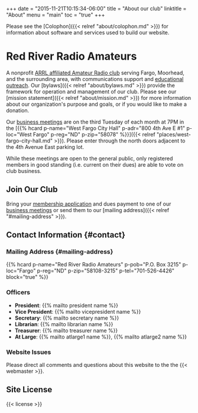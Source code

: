+++
date = "2015-11-21T10:15:34-06:00"
title = "About our club"
linktitle = "About"
menu = "main"
toc = "true"
+++

Please see the [Colophon]({{< relref "about/colophon.md" >}}) for information
about software and services used to build our website.

# Red River Radio Amateurs

A nonprofit
[ARRL affiliated Amateur Radio club](http://www.arrl.org/Groups/view/red-river-radio-amateurs-inc/type:club)
serving Fargo, Moorhead, and the surrounding area, with communications
support and [educational outreach](/categories/education/).
Our [bylaws]({{< relref "about/bylaws.md" >}})
provide the framework for operation and management of our club. Please see
our [mission statement]({{< relref "about/mission.md" >}})
for more information about our organization's purpose and goals, or if
you would like to make a donation.

Our [business meetings](/dates/business-meetings) are on the third
Tuesday of each month at 7PM in the 
[{{% hcard p-name="West Fargo City Hall" p-adr="800 4th Ave E #1" p-loc="West Fargo" p-reg="ND" p-zip="58078" %}}]({{< relref "places/west-fargo-city-hall.md" >}}).
Please enter through the north doors adjacent to the 4th Avenue East parking lot.

While these meetings are open to the general public, only registered members
in good standing (i.e. current on their dues) are able to vote on club
business.

## Join Our Club

Bring your [membership application](/s/3iOnHKqxHlaDxxv)
and dues payment to one of our
[business meetings](/dates/business-meetings) or send them to our
[mailing address]({{< relref "#mailing-address" >}}).


## Contact Information {#contact}

### Mailing Address {#mailing-address}

{{% hcard p-name="Red River Radio Amateurs" p-pob="P.O. Box 3215" p-loc="Fargo" p-reg="ND" p-zip="58108-3215" p-tel="701-526-4426" block="true" %}}

### Officers

* **President**: {{% mailto president name %}}
* **Vice President**: {{% mailto vicepresident name %}}
* **Secretary**: {{% mailto secretary name %}}
* **Librarian**: {{% mailto librarian name %}}
* **Treasurer**: {{% mailto treasurer name %}}
* **At Large**: {{% mailto atlarge1 name %}}, {{% mailto atlarge2 name %}}

### Website Issues

Please direct all comments and questions about this website to the the
{{< webmaster >}}.

## Site License 

{{< license >}}
